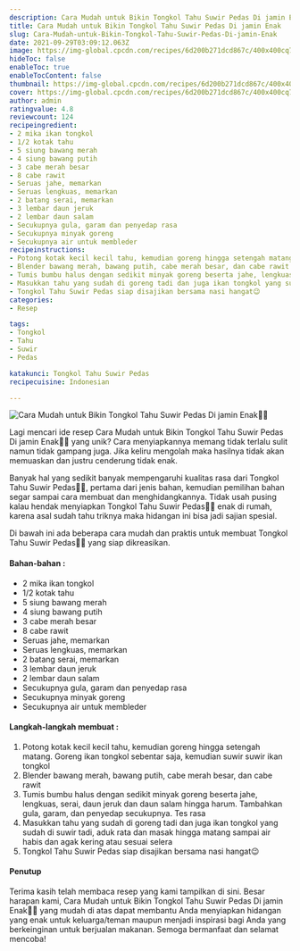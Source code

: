 ```yaml
---
description: Cara Mudah untuk Bikin Tongkol Tahu Suwir Pedas Di jamin Enak"
title: Cara Mudah untuk Bikin Tongkol Tahu Suwir Pedas Di jamin Enak
slug: Cara-Mudah-untuk-Bikin-Tongkol-Tahu-Suwir-Pedas-Di-jamin-Enak
date: 2021-09-29T03:09:12.063Z
image: https://img-global.cpcdn.com/recipes/6d200b271dcd867c/400x400cq70/photo.jpg
hideToc: false
enableToc: true
enableTocContent: false
thumbnail: https://img-global.cpcdn.com/recipes/6d200b271dcd867c/400x400cq70/photo.jpg
cover: https://img-global.cpcdn.com/recipes/6d200b271dcd867c/400x400cq70/photo.jpg
author: admin
ratingvalue: 4.8
reviewcount: 124
recipeingredient:
- 2 mika ikan tongkol
- 1/2 kotak tahu
- 5 siung bawang merah
- 4 siung bawang putih
- 3 cabe merah besar
- 8 cabe rawit
- Seruas jahe, memarkan
- Seruas lengkuas, memarkan
- 2 batang serai, memarkan
- 3 lembar daun jeruk
- 2 lembar daun salam
- Secukupnya gula, garam dan penyedap rasa
- Secukupnya minyak goreng
- Secukupnya air untuk membleder
recipeinstructions:
- Potong kotak kecil kecil tahu, kemudian goreng hingga setengah matang. Goreng ikan tongkol sebentar saja, kemudian suwir suwir ikan tongkol
- Blender bawang merah, bawang putih, cabe merah besar, dan cabe rawit
- Tumis bumbu halus dengan sedikit minyak goreng beserta jahe, lengkuas, serai, daun jeruk dan daun salam hingga harum. Tambahkan gula, garam, dan penyedap secukupnya. Tes rasa
- Masukkan tahu yang sudah di goreng tadi dan juga ikan tongkol yang sudah di suwir tadi, aduk rata dan masak hingga matang sampai air habis dan agak kering atau sesuai selera
- Tongkol Tahu Suwir Pedas siap disajikan bersama nasi hangat😉
categories:
- Resep

tags:
- Tongkol
- Tahu
- Suwir
- Pedas

katakunci: Tongkol Tahu Suwir Pedas
recipecuisine: Indonesian

---
```


![Cara Mudah untuk Bikin Tongkol Tahu Suwir Pedas Di jamin Enak👩‍🍳](https://img-global.cpcdn.com/recipes/6d200b271dcd867c/400x400cq70/photo.jpg)

Lagi mencari ide resep Cara Mudah untuk Bikin Tongkol Tahu Suwir Pedas Di jamin Enak👩‍🍳 yang unik? Cara menyiapkannya memang tidak terlalu sulit namun tidak gampang juga. Jika keliru mengolah maka hasilnya tidak akan memuaskan dan justru cenderung tidak enak.

Banyak hal yang sedikit banyak mempengaruhi kualitas rasa dari Tongkol Tahu Suwir Pedas👩‍🍳, pertama dari jenis bahan, kemudian pemilihan bahan segar sampai cara membuat dan menghidangkannya. Tidak usah pusing kalau hendak menyiapkan Tongkol Tahu Suwir Pedas👩‍🍳 enak di rumah, karena asal sudah tahu triknya maka hidangan ini bisa jadi sajian spesial.

Di bawah ini ada beberapa cara mudah dan praktis untuk membuat Tongkol Tahu Suwir Pedas👩‍🍳 yang siap dikreasikan.

<!--inarticleads1-->

#### Bahan-bahan :

- 2 mika ikan tongkol
- 1/2 kotak tahu
- 5 siung bawang merah
- 4 siung bawang putih
- 3 cabe merah besar
- 8 cabe rawit
- Seruas jahe, memarkan
- Seruas lengkuas, memarkan
- 2 batang serai, memarkan
- 3 lembar daun jeruk
- 2 lembar daun salam
- Secukupnya gula, garam dan penyedap rasa
- Secukupnya minyak goreng
- Secukupnya air untuk membleder

<!--inarticleads2-->

#### Langkah-langkah membuat :

1. Potong kotak kecil kecil tahu, kemudian goreng hingga setengah matang. Goreng ikan tongkol sebentar saja, kemudian suwir suwir ikan tongkol
1. Blender bawang merah, bawang putih, cabe merah besar, dan cabe rawit
1. Tumis bumbu halus dengan sedikit minyak goreng beserta jahe, lengkuas, serai, daun jeruk dan daun salam hingga harum. Tambahkan gula, garam, dan penyedap secukupnya. Tes rasa
1. Masukkan tahu yang sudah di goreng tadi dan juga ikan tongkol yang sudah di suwir tadi, aduk rata dan masak hingga matang sampai air habis dan agak kering atau sesuai selera
1. Tongkol Tahu Suwir Pedas siap disajikan bersama nasi hangat😉

#### Penutup

Terima kasih telah membaca resep yang kami tampilkan di sini. Besar harapan kami, Cara Mudah untuk Bikin Tongkol Tahu Suwir Pedas Di jamin Enak👩‍🍳 yang mudah di atas dapat membantu Anda menyiapkan hidangan yang enak untuk keluarga/teman maupun menjadi inspirasi bagi Anda yang berkeinginan untuk berjualan makanan. Semoga bermanfaat dan selamat mencoba!